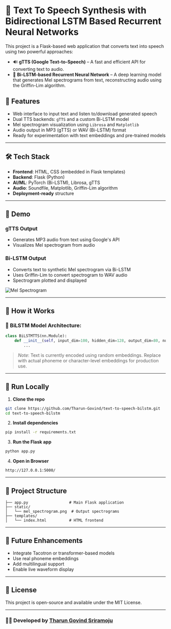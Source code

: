 # 🎤 Text To Speech Synthesis with Bidirectional LSTM Based Recurrent Neural Networks

This project is a Flask-based web application that converts text into speech using two powerful approaches:
- 🔊 **gTTS (Google Text-to-Speech)** – A fast and efficient API for converting text to audio.
- 🤖 **Bi-LSTM-based Recurrent Neural Network** – A deep learning model that generates Mel spectrograms from text, reconstructing audio using the Griffin-Lim algorithm.

## 🚀 Features
- Web interface to input text and listen to/download generated speech
- Dual TTS backends: `gTTS` and a custom Bi-LSTM model
- Mel spectrogram visualization using `Librosa` and `Matplotlib`
- Audio output in MP3 (gTTS) or WAV (Bi-LSTM) format
- Ready for experimentation with text embeddings and pre-trained models

---

## 🛠️ Tech Stack
- **Frontend**: HTML, CSS (embedded in Flask templates)
- **Backend**: Flask (Python)
- **AI/ML**: PyTorch (Bi-LSTM), Librosa, gTTS
- **Audio**: Soundfile, Matplotlib, Griffin-Lim algorithm
- **Deployment-ready** structure

---

## 📸 Demo

### gTTS Output
- Generates MP3 audio from text using Google's API
- Visualizes Mel spectrogram from audio

### Bi-LSTM Output
- Converts text to synthetic Mel spectrogram via Bi-LSTM
- Uses Griffin-Lim to convert spectrogram to WAV audio
- Spectrogram plotted and displayed

![Mel Spectrogram](static/mel_spectrogram.png)

---

## 🧠 How it Works

### 🔁 BiLSTM Model Architecture:
```python
class BiLSTMTTS(nn.Module):
    def __init__(self, input_dim=100, hidden_dim=128, output_dim=80, num_layers=2):
        ...
````

> *Note*: Text is currently encoded using random embeddings. Replace with actual phoneme or character-level embeddings for production use.

---

## 🧪 Run Locally

1. **Clone the repo**

```bash
git clone https://github.com/Tharun-Govind/text-to-speech-bilstm.git
cd text-to-speech-bilstm
```

2. **Install dependencies**

```bash
pip install -r requirements.txt
```

3. **Run the Flask app**

```bash
python app.py
```

4. **Open in Browser**

```
http://127.0.0.1:5000/
```

---

## 📂 Project Structure

```
├── app.py                  # Main Flask application
├── static/
│   └── mel_spectrogram.png  # Output spectrograms
├── templates/
│   └── index.html          # HTML frontend
```

---

## 📌 Future Enhancements

* Integrate Tacotron or transformer-based models
* Use real phoneme embeddings
* Add multilingual support
* Enable live waveform display

---

## 📃 License

This project is open-source and available under the MIT License.

---

### 👨‍💻 Developed by [Tharun Govind Sriramoju](https://www.linkedin.com/in/tharun-govind-sriramoju)

```
